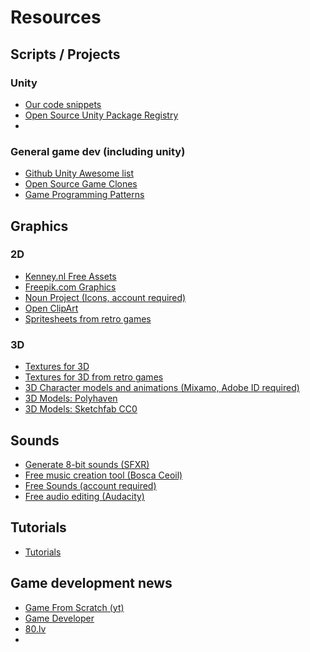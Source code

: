 # Resources

## Scripts / Projects
### Unity
- [Our code snippets](./codesnippets.md)
- [Open Source Unity Package Registry](https://openupm.com/)
- 

### General game dev (including unity)
- [Github Unity Awesome list](https://github.com/RyanNielson/awesome-unity)
- [Open Source Game Clones](https://osgameclones.com/)
- [Game Programming Patterns](https://gameprogrammingpatterns.com/)

## Graphics
### 2D
- [Kenney.nl Free Assets](https://kenney.nl/assets)
- [Freepik.com Graphics](https://www.freepik.com/)
- [Noun Project (Icons, account required)]()
- [Open ClipArt](https://openclipart.org/)
- [Spritesheets from retro games](https://www.spriters-resource.com/)
### 3D
- [Textures for 3D](https://polyhaven.com/textures)
- [Textures for 3D from retro games](https://www.textures-resource.com/)
- [3D Character models and animations (Mixamo, Adobe ID required)](https://www.mixamo.com/)
- [3D Models: Polyhaven](https://polyhaven.com/models)
- [3D Models: Sketchfab CC0](https://sketchfab.com/3d-models?date=week&features=downloadable&licenses=7c23a1ba438d4306920229c12afcb5f9&licenses=72eb2b1960364637901eacce19283624&sort_by=-likeCount)

## Sounds
- [Generate 8-bit sounds (SFXR)](https://sfxr.me/)
- [Free music creation tool (Bosca Ceoil)](https://terrycavanagh.itch.io/bosca-ceoil)
- [Free Sounds (account required)](https://freesound.org/)
- [Free audio editing (Audacity)](https://www.audacityteam.org/)


## Tutorials
- [Tutorials](0_tutorials.md)

## Game development news
- [Game From Scratch (yt)](https://gamefromscratch.com/)
- [Game Developer](https://www.gamedeveloper.com/)
- [80.lv](https://80.lv/)
- 